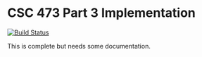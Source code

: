 
# CSC 473 Part 3 Implementation

[![Build Status](https://travis-ci.org/calpoly-csc473/part3.svg?branch=master)](https://travis-ci.org/calpoly-csc473/part3)

This is complete but needs some documentation.

